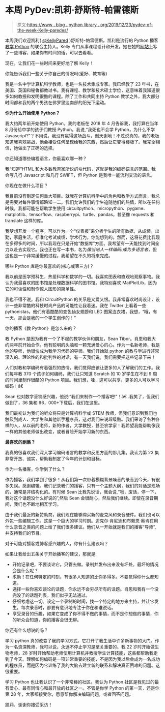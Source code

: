 # 本周 PyDev:凯莉·舒斯特-帕雷德斯

> 原文:[https://www . blog . python library . org/2019/12/23/pydev-of-the-week-Kelly-paredes/](https://www.blog.pythonlibrary.org/2019/12/23/pydev-of-the-week-kelly-paredes/)

本周我们欢迎凯利( [@KellyPared](https://twitter.com/KellyPared) )舒斯特-帕雷德斯。凯利是流行的 Python 播客[教学 Python](https://www.teachingpython.fm/) 的联合主持人。Kelly 专门从事课程设计和开发。她在她的[网站](https://notonlytechnology.blogspot.com/)上写了一些博客，如果你有时间的话，可以去看看。

现在，让我们花一些时间来更好地了解 Kelly！

你能告诉我们一些关于你自己的情况吗(爱好、教育等)

我是一名中学计算机科学教师，也是一名技术集成专家。我已经教了 23 年书，在美国、英国和秘鲁都教过书。我有课程、教学和技术硕士学位，这意味着我知道很多如何教授和发明很酷的课程。除了工作和共同主持 Python 教学之外，我大部分时间都和我的两个男孩在佛罗里达南部的阳光下运动。

**你为什么开始使用 Python？**

我大约两年前开始使用 Python。我的老板在 2018 年 4 月告诉我，我打算在当年 8 月份给中学的孩子们教授 Python。我说,“我死也不会学 Python，为什么不学 Javascript?”？不用说，我没有赢得这场战斗，谢天谢地！不过说真的，我的老板知道我喜欢挑战，他会接受任何呈现给我的东西，然后让它变得棒极了。我完全相信，她做出了正确的选择。

你还知道哪些编程语言，你最喜欢哪一种？

我“知道”HTML 和大多数教育家所说的块代码，这就是我的编码语言的范围。我会写几行 Javascript 和几行 SWIFT，但 Python 是我唯一能流利交流的语言。

你现在在做什么项目？

我目前没有制定任何重大项目。就我在计算机科学中的角色和教学方式而言，我总是需要对每件事情都略知一二。我们允许我们的学生追随他们的热情，所以在任何时候，我都可能在帮助学生使用 circuitpython、micropython、pygame、matplotlib、tensorflow、raspberrypi、turtle、pandas，甚至像 requests 和 translate 这样的库。

我梦想开发一个程序，可以作为一个“仪表板”来分析学生的所有数据，从成绩，出勤，家庭生活，标准化考试成绩，学术行为，你能想到的。然而，这将花费比我现在多得多的时间，所以我现在只是开始“数据库”方面。我希望有一天能找到时间全力以赴去实现它。我也正在写一本书，名为*像当地人一样编码:成为多语言者*，但这也是一个非常缓慢的过程，我希望在不久的将来完成。

哪些 Python 库是你最喜欢的(核心或第三方)？

我以前是医学预科生，热爱科学和数学的一切。我喜欢图表和直观地观察事物。我认为我最喜欢的图书馆是处理数据科学的图书馆。我特别喜欢 MatPlotLib，因为它的可读性和制作惊人图形的简单性。

我也不得不说，我和 CIrcuitPython 的关系是又爱又恨。我非常喜欢时尚设计，设计一些非常酷的科技时尚产品的可能性让我着迷。我在 Twitter 上看着一些 pythonistas，他们有着酷酷的变色仙女翅膀和 LED 图案连衣裙，我想，“哦，有一天，那会是我的一个学生创作的！”

你的播客《教 Python》是怎么来的？

教 Python 是因为我有一个了不起的教学伙伴和朋友，Sean Tibor。肖恩和我大约两年前开始合作。他有聪明的头脑和一颗充满爱心的心。作为一名新老师，我是他的导师，他很快成为我学习代码的导师。我们开始就 python 的教与学进行非常深入的、理论性的和批判性的对话，有一天我们说，我们需要把这些记录下来！

人们对教和学编码有着强烈的热情，我们觉得应该让更多的人了解我们的工作。我们每年教 370 个孩子如何编码，我们让只知道 Scratch 的 10 岁学生在不到 9 周的时间里制作很酷的 Python 项目。我们想，哇，这可以共享，更多的人可以学习编码！â€

Sean 也对数字营销感兴趣，他说:“我们来制作一个播客吧!”！â€ .我笑了，但我们做到了，36 集和 96，000+下载后，我们在这里。

我们最初认为我们的听众将只是计算机科学或 STEM 教师，但我们意识到我们也触及到成人、大学生和其他新手程序员，这对我们来说超级酷。我们采访了各种各样的人，从以前的老师，新的作者，大学教授，甚至农学家！我希望我能帮助像我一样的其他老师做出改变，或者冒险开始学习新的东西。

**最喜欢的剧集？**

我真的很喜欢我们深入学习编码语言的教学和反思方面的那几集。我认为第 23 集非常开放、诚实，帮助我制定了今年的计划和目标。

作为一名播客，你学到了什么？

作为播客，我们学到了很多！从我们第一次带着模糊背景噪音的录音到今天，有很多失误。感谢编辑。我们记录我们的播客，只有一个主题大纲，我们的对话是现场的，通常是非结构化的。有时候 Sean 比我先说话，我会说,“哦，废话，停一下，我对这个话题没什么好说的”,然后 Sean 会很耐心，然后我们继续。即使在录音期间，我们也不断地相互学习。

由于我们最近的新赞助商，我们现在能够购买新的麦克风和录音硬件。我们也可以外包一些编辑工作。这是一个巨大的学习时刻。迈克尔·肯尼迪和布赖恩·奥肯在用什么录音之类的问题上给了我们很多建议。他们从一开始就是我们的播客“导师”,并支持我们的节目。

对于可能对播客或博客感兴趣的人，你有什么建议吗？

如果让我给出五条关于开始播客的建议，那就是:

*   开始记录吧，不要谈论它，只管去做。录制并发布出来没有坏处，最坏的情况会是什么呢？
*   求助！在任何特定的时刻，有很多人知道的比你多得多。不要觉得你什么都知道。
*   选择一些你喜欢谈论的话题，你永远不会穷尽所有的话题。肖恩和我有一个没完没了的话题列表，我们似乎无法通过。
*   仔细考虑这一切。设定一个录制的时间，找一个特定的地方来主持，并让它发生。每次录音时，都要有意识地专注于你在和谁说话。
*   享受录音的乐趣，如果它变成了你不得不做的事情，而不是你想做的事情，你的听众会知道，你的播客会很无聊。

你还有什么想说的吗？

学习 python 真的改变了我的学习方式。它打开了我生活中许多新事物的大门。作为一名资深教师，我可以说，永远不停止学习是至关重要的。我 22 岁时开始做生物老师，28 岁时开始帮助老师使用计算机并教授学生计算技能，这些都帮助我走到了今天。理解如何编码是一项非常重要的技能，不是因为我以后会成为一名成功的程序员，而是因为它训练了我的大脑去建立新的联系和解决真正困难的问题。这很重要。

学习 Python 也让我认识了一个非常棒的社区。我认为 Python 社区是我见过的最有爱心、最有同情心和最开放的社区之一。不管是你学 Python 的第一天，还是你第 28 年，大家都接受你，愿意帮你解决编码问题，或者回答问题。

凯莉，谢谢你接受采访！
